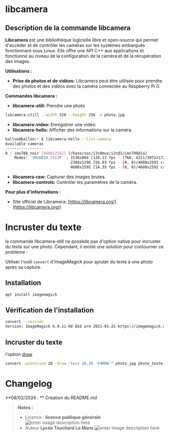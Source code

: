 ﻿#  libcamera 
## Description de la commande libcamera

**Libcamera** est une bibliothèque logicielle libre et open-source qui permet d'accéder et de contrôler les caméras sur les systèmes embarqués fonctionnant sous Linux. Elle offre une API C++ aux applications et fonctionne au niveau de la configuration de la caméra et de la récupération des images.

**Utilisations :**

-   **Prise de photos et de vidéos:**  Libcamera peut être utilisée pour prendre des photos et des vidéos avec la caméra connectée au Raspberry Pi 0.

**Commandes libcamera :**

-   **libcamera-still:** Prendre une photo
```bash
libcamera-still --width 320 --height 256 -o photo.jpg
```
-   **libcamera-video:**  Enregistrer une vidéo.
-   **libcamera-hello:**  Afficher des informations sur la caméra.
```bash
ballon@ballon:~ $ libcamera-hello --list-camera
Available cameras
-----------------
0 : imx708_noir [4608x2592] (/base/soc/i2c0mux/i2c@1/imx708@1a)
    Modes: 'SRGGB10_CSI2P' : 1536x864 [120.13 fps - (768, 432)/3072x1728 crop]
                             2304x1296 [56.03 fps - (0, 0)/4608x2592 crop]
                             4608x2592 [14.35 fps - (0, 0)/4608x2592 crop]


```
-   **libcamera-raw:**  Capturer des images brutes.
-   **libcamera-controls:**  Contrôler les paramètres de la caméra.

**Pour plus d'informations :**

-   Site officiel de Libcamera:  [https://libcamera.org/](https://libcamera.org/)
# Incruster du texte
la commande libcamera-still ne possède pas d'option native pour incruster du texte sur une photo.  Cependant, il existe une solution pour contourner ce problème :

Utiliser l'outil `convert` d'ImageMagick pour ajouter du texte à une photo après sa capture.

## Installation
```bash
apt install imagemagick
```
## Vérification de l'installation
```bash
convert --version
Version: ImageMagick 6.9.11-60 Q16 arm 2021-01-25 https://imagemagick.org
```
## Incruster du texte 

l'option [draw](https://imagemagick.org/script/command-line-options.php#draw) 
```bash
convert -pointsize 20 -draw "text 10,20 'F4KMN'" photo.jpg photo_texte.jpg
```


# Changelog

**08/02/2024 : ** Creation du README.md 

> **Notes :**


> - Licence : **licence publique générale** ![enter image description here](https://img.shields.io/badge/licence-GPL-green.svg)
> - Auteur  **Lycée Touchard Le Mans**
>  ![enter image description here](https://img.shields.io/badge/built-passing-green.svg)
<!-- TOOLBOX 

Génération des badges : https://shields.io/
Génération de ce fichier : https://stackedit.io/editor#


